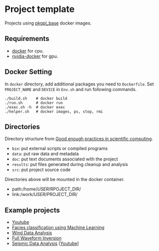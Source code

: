# Project template

Projects using [pkgpl_base](https://github.com/pkgpl/pkgpl_base) docker images.

## Requirements
- [docker](https://docs.docker.com/engine/install/) for cpu.
- [nvidia-docker](https://docs.nvidia.com/datacenter/cloud-native/container-toolkit/install-guide.html) for gpu.

## Docker Setting

In `docker` directory, add additional packages you need to `Dockerfile`.
Set `PROJECT_NAME` and `DEVICE` in `Env.sh` and run following commands.

```
./build.sh    # docker build
./run.sh      # docker run
./exec.sh -h  # docker exec
./helper.sh   # docker images, ps, stop, rmi
```

## Directories

Directory structure from [Good enough practices in scientific computing](https://journals.plos.org/ploscompbiol/article?id=10.1371/journal.pcbi.1005510).

- `bin`: put external scripts or compiled programs
- `data`: put raw data and metadata
- `doc`: put text documents associated with the project
- `results`: put files generated during cleanup and analysis
- `src`: put project source code

Directories above will be mounted in the docker container.
- path:/home/$USER/$RPOJECT_DIR/
- link:/work/$USER/$PROJECT_DIR/

## Example projects

- [Youtube](https://youtu.be/BoBWym799ek)
- [Facies classification using Machine Learning](https://github.com/pkgpl/facies_classification.git)
- [Wind Data Analysis](https://github.com/pkgpl/wind_distribution.git)
- [Full Waveform Inversion](https://github.com/pkgpl/fwi_project_example.git)
- [Seismic Data Analysis](https://github.com/pkgpl/seismic.git) [[Youtube](https://youtu.be/d_zhD2A3Ues)]
